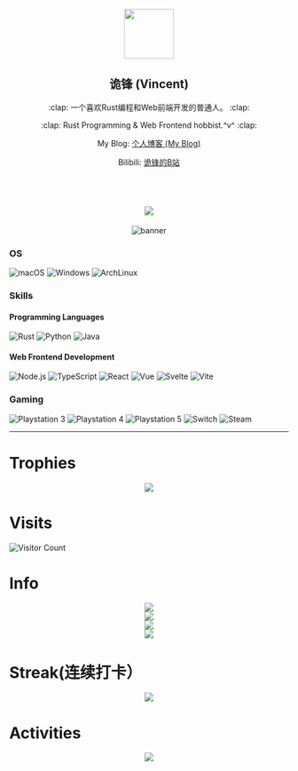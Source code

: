 <p align="center">
  <img src="https://avatars.githubusercontent.com/u/64945568?s=400&u=d9ea1f44f772403acbf8775fca48877bc3fd1fe0&v=4" style="width: 90px; height: 90px;"/>
  <h2 align="center">诡锋 (Vincent)</h2>
  <p align="center">:clap: 一个喜欢Rust编程和Web前端开发的普通人。 :clap:</p>
    <p align="center">:clap: Rust Programming & Web Frontend hobbist.^v^ :clap:</p>
  <p align="center">
My Blog: <a href="https://vincent-the-gamer.github.io/guifeng-blog/" 
              target="_blank">个人博客 (My Blog)</a>
  </p>
  <p align="center">
  Bilibili:
  <a href="https://space.bilibili.com/3342738" 
     target="_blank">诡锋的B站</a>
  </p>
  <br/>
  <h1 align="center"> 
    <a href="https://space.bilibili.com/3342738"> 
      <img src="https://readme-typing-svg.herokuapp.com/?lines=早上不起晚上不睡，一到年末啥也不会！&center=true&size=20"> 
    </a> 
  </h1>
  <p align="center">
    <img src="https://github.com/Vincent-the-gamer/static/blob/main/pictures/banner.png" alt="banner"/>
  </p>
</p>


<h3>OS</h3>

![macOS](https://img.shields.io/badge/mac%20os-000000?style=for-the-badge&logo=apple&logoColor=white)
![Windows](https://img.shields.io/badge/Windows-0078D6?style=for-the-badge&logo=windows&logoColor=white)
![ArchLinux](https://img.shields.io/badge/Arch_Linux-1793D1?style=for-the-badge&logo=arch-linux&logoColor=white)

<h3>Skills</h3>

<h4>Programming Languages</h4>

![Rust](https://img.shields.io/badge/Rust-000000?style=for-the-badge&logo=rust&logoColor=white)
![Python](https://img.shields.io/badge/Python-14354C?style=for-the-badge&logo=python&logoColor=white)
![Java](https://img.shields.io/badge/Java-ED8B00?style=for-the-badge&logo=openjdk&logoColor=white)

<h4>Web Frontend Development</h4>

![Node.js](https://img.shields.io/badge/node.js-6DA55F?style=for-the-badge&logo=node.js&logoColor=white)
![TypeScript](https://img.shields.io/badge/typescript-%23007ACC.svg?style=for-the-badge&logo=typescript&logoColor=white)
![React](https://img.shields.io/badge/react-%2320232a.svg?style=for-the-badge&logo=react&logoColor=%2361DAFB)
![Vue](https://img.shields.io/badge/vuejs-%2335495e.svg?style=for-the-badge&logo=vuedotjs&logoColor=%234FC08D)
![Svelte](https://img.shields.io/badge/Svelte-4A4A55?style=for-the-badge&logo=svelte&logoColor=FF3E00)
![Vite](https://img.shields.io/badge/vite-%23646CFF.svg?style=for-the-badge&logo=vite&logoColor=white)

<h3>Gaming</h3>

![Playstation 3](https://img.shields.io/badge/Playstation%203-003791?style=for-the-badge&logo=playstation-3&logoColor=white)
![Playstation 4](https://img.shields.io/badge/Playstation%204-003791?style=for-the-badge&logo=playstation-4&logoColor=white)
![Playstation 5](https://img.shields.io/badge/Playstation%205-003791?style=for-the-badge&logo=playstation-5&logoColor=white)
![Switch](https://img.shields.io/badge/Switch-E60012?style=for-the-badge&logo=nintendo-switch&logoColor=white)
![Steam](https://img.shields.io/badge/Steam-000000?style=for-the-badge&logo=steam&logoColor=white)

---

# Trophies
<p align="center">
  <img src="https://github-profile-trophy.vercel.app/?username=vincent-the-gamer" />
</p>

# Visits
![Visitor Count](https://profile-counter.glitch.me/vincent-the-gamer/count.svg)

# Info
<p align="center">
    <img src="https://metrics.lecoq.io/vincent-the-gamer?template=classic&config.timezone=Asia%2FShanghai">
    <br/>
    <img src="https://github-readme-stats.vercel.app/api?username=vincent-the-gamer&count_private=true&text_color=000&icon_color=000&bg_color=0,ea6161,ffc64d,fffc4d,52fa5a&theme=graywhite"/>
    <br/>
    <img src="https://stats.justsong.cn/api/bilibili/?id=3342738&theme=dark"/>
    <br/>
    <!-- most used languages-->
    <img src="https://github-readme-stats.vercel.app/api/top-langs/?username=vincent-the-gamer&hide_title=true&hide_border=true&langs_count=8&text_color=000&icon_color=fff&bg_color=0,52fa5a,4dfcff,c64dff&theme=graywhite&hide=c%23,shaderlab,hlsl" />
    <br/>
</p>

# Streak(连续打卡）
<p align="center">
  <img src="https://github-readme-streak-stats.herokuapp.com/?user=vincent-the-gamer" />
</p>

# Activities
<p align="center">
  <img src="https://github-readme-activity-graph.vercel.app/graph?username=vincent-the-gamer&theme=dracula" />
</p>



